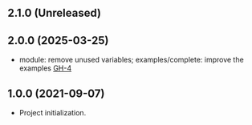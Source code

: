 ## 2.1.0 (Unreleased)
## 2.0.0 (2025-03-25)

- module: remove unused variables; examples/complete: improve the examples [GH-4](https://github.com/alibabacloud-automation/terraform-alicloud-ga-slb-ecs-cdn-oss/pull/4)

## 1.0.0 (2021-09-07)

- Project initialization.
